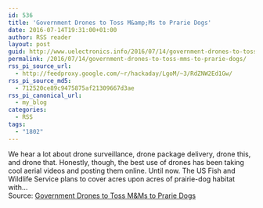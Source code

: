 ```yaml
---
id: 536
title: 'Government Drones to Toss M&amp;Ms to Prarie Dogs'
date: 2016-07-14T19:31:00+01:00
author: RSS reader
layout: post
guid: http://www.uelectronics.info/2016/07/14/government-drones-to-toss-mms-to-prarie-dogs/
permalink: /2016/07/14/government-drones-to-toss-mms-to-prarie-dogs/
rss_pi_source_url:
  - http://feedproxy.google.com/~r/hackaday/LgoM/~3/RdZNW2Ed1Gw/
rss_pi_source_md5:
  - 712520ce89c9475875af21309667d3ae
rss_pi_canonical_url:
  - my_blog
categories:
  - RSS
tags:
  - "1802"
---
```

We hear a lot about drone surveillance, drone package delivery, drone this, and drone that. Honestly, though, the best use of drones has been taking cool aerial videos and posting them online. Until now. The US Fish and Wildlife Service plans to cover acres upon acres of prairie-dog habitat with…&#013;  
Source: <a href="http://feedproxy.google.com/~r/hackaday/LgoM/~3/RdZNW2Ed1Gw/" target="_blank">Government Drones to Toss M&Ms to Prarie Dogs</a>